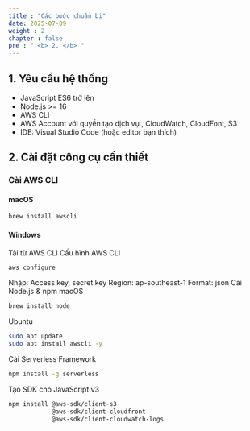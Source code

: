 ```yaml
---
title : "Các bước chuẩn bị"
date: 2025-07-09 
weight : 2 
chapter : false
pre : " <b> 2. </b> "
---
```

## 1. Yêu cầu hệ thống

- JavaScript ES6 trở lên
- Node.js >= 16
- AWS CLI
- AWS Account với quyền tạo dịch vụ , CloudWatch, CloudFont, S3
- IDE: Visual Studio Code (hoặc editor bạn thích)

## 2. Cài đặt công cụ cần thiết

### Cài AWS CLI

#### macOS
```bash
brew install awscli
```
#### Windows
Tải từ AWS CLI
Cấu hình AWS CLI
```bash
aws configure
```
Nhập:
Access key, secret key
Region: ap-southeast-1
Format: json
Cài Node.js & npm
macOS
```bash
brew install node
```
Ubuntu
```bash
sudo apt update
sudo apt install awscli -y
```
Cài Serverless Framework
```bash
npm install -g serverless
```
Tạo SDK cho JavaScript v3
```bash
npm install @aws-sdk/client-s3 
            @aws-sdk/client-cloudfront 
            @aws-sdk/client-cloudwatch-logs
```
